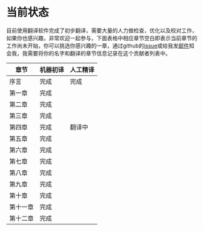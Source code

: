 # 当前状态

目前使用翻译软件完成了初步翻译，需要大量的人力做检查，优化以及校对工作，如果你也感兴趣，非常欢迎一起参与，下面表格中相应章节空白即表示当前章节的工作尚未开始，你可以挑选你感兴趣的一章，通过github的[issue](https://github.com/lewis1573/SystemVerilog-for-Verification-Third-Edition-cn/issues/new)或给我发[邮件](lewis1573@outlook.com)知会我，我需要将你的名字和翻译的章节信息记录在这个贡献者列表中。

|  章节   | 机器初译  | 人工精译  |
|  ----  | ----  | ----  |
| 序言  | 完成 | 完成 |
| 第一章  | 完成 |  |
| 第二章  | 完成 |  |
| 第三章  | 完成 |  |
| 第四章  | 完成 | 翻译中 |
| 第五章  | 完成 |  |
| 第六章  | 完成 |  |
| 第七章  | 完成 |  |
| 第八章  | 完成 |  |
| 第九章  | 完成 |  |
| 第十章  | 完成 |  |
| 第十一章  | 完成 |  |
| 第十二章  | 完成 |  |


